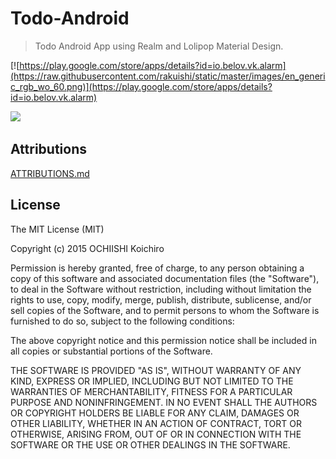 # Todo-Android

> Todo Android App using Realm and Lolipop Material Design.

[![https://play.google.com/store/apps/details?id=io.belov.vk.alarm](https://raw.githubusercontent.com/rakuishi/static/master/images/en_generic_rgb_wo_60.png)](https://play.google.com/store/apps/details?id=io.belov.vk.alarm)

![](https://raw.githubusercontent.com/rakuishi/Todo-Android/master/alarm.png)

## Attributions

[ATTRIBUTIONS.md](https://github.com/rakuishi/Todo-Android/blob/master/ATTRIBUTIONS.md)

## License

The MIT License (MIT)

Copyright (c) 2015 OCHIISHI Koichiro

Permission is hereby granted, free of charge, to any person obtaining a copy of this software and associated documentation files (the "Software"), to deal in the Software without restriction, including without limitation the rights to use, copy, modify, merge, publish, distribute, sublicense, and/or sell copies of the Software, and to permit persons to whom the Software is furnished to do so, subject to the following conditions:

The above copyright notice and this permission notice shall be included in all copies or substantial portions of the Software.

THE SOFTWARE IS PROVIDED "AS IS", WITHOUT WARRANTY OF ANY KIND, EXPRESS OR IMPLIED, INCLUDING BUT NOT LIMITED TO THE WARRANTIES OF MERCHANTABILITY, FITNESS FOR A PARTICULAR PURPOSE AND NONINFRINGEMENT. IN NO EVENT SHALL THE AUTHORS OR COPYRIGHT HOLDERS BE LIABLE FOR ANY CLAIM, DAMAGES OR OTHER LIABILITY, WHETHER IN AN ACTION OF CONTRACT, TORT OR OTHERWISE, ARISING FROM, OUT OF OR IN CONNECTION WITH THE SOFTWARE OR THE USE OR OTHER DEALINGS IN THE SOFTWARE.
